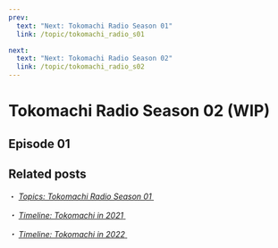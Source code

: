 ```yaml
---
prev:
  text: "Next: Tokomachi Radio Season 01"
  link: /topic/tokomachi_radio_s01

next:
  text: "Next: Tokomachi Radio Season 02"
  link: /topic/tokomachi_radio_s02
---
```


# Tokomachi Radio Season 02 (WIP)

## Episode 01

## Related posts

・ [<i class="fa-solid fa-microphone-lines" /> *Topics: Tokomachi Radio Season 01* ](/topics/tokomachi_radio_s01/) &nbsp; <i class="fa-solid fa-arrow-right-from-bracket" />

・ [<i class="fa-solid fa-microphone-lines" /> *Timeline: Tokomachi in 2021* ](/timeline/2021/) &nbsp; <i class="fa-solid fa-arrow-right-from-bracket" />

・ [<i class="fa-solid fa-microphone-lines" /> *Timeline: Tokomachi in 2022* ](/timeline/2022/) &nbsp; <i class="fa-solid fa-arrow-right-from-bracket" />
